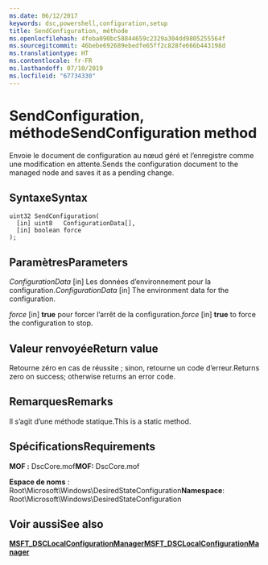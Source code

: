 ```yaml
---
ms.date: 06/12/2017
keywords: dsc,powershell,configuration,setup
title: SendConfiguration, méthode
ms.openlocfilehash: 4feba090bc58844659c2329a304dd9805255564f
ms.sourcegitcommit: 46bebe692689ebedfe65ff2c828fe666b443198d
ms.translationtype: HT
ms.contentlocale: fr-FR
ms.lasthandoff: 07/10/2019
ms.locfileid: "67734330"
---
```

# <a name="sendconfiguration-method"></a><span data-ttu-id="0fd26-103">SendConfiguration, méthode</span><span class="sxs-lookup"><span data-stu-id="0fd26-103">SendConfiguration method</span></span>

<span data-ttu-id="0fd26-104">Envoie le document de configuration au nœud géré et l’enregistre comme une modification en attente.</span><span class="sxs-lookup"><span data-stu-id="0fd26-104">Sends the configuration document to the managed node and saves it as a pending change.</span></span>

## <a name="syntax"></a><span data-ttu-id="0fd26-105">Syntaxe</span><span class="sxs-lookup"><span data-stu-id="0fd26-105">Syntax</span></span>

```mof
uint32 SendConfiguration(
  [in] uint8   ConfigurationData[],
  [in] boolean force
);
```

## <a name="parameters"></a><span data-ttu-id="0fd26-106">Paramètres</span><span class="sxs-lookup"><span data-stu-id="0fd26-106">Parameters</span></span>

<span data-ttu-id="0fd26-107">*ConfigurationData* \[in\] Les données d’environnement pour la configuration.</span><span class="sxs-lookup"><span data-stu-id="0fd26-107">*ConfigurationData* \[in\] The environment data for the configuration.</span></span>

<span data-ttu-id="0fd26-108">*force* \[in\] **true** pour forcer l’arrêt de la configuration.</span><span class="sxs-lookup"><span data-stu-id="0fd26-108">*force* \[in\] **true** to force the configuration to stop.</span></span>

## <a name="return-value"></a><span data-ttu-id="0fd26-109">Valeur renvoyée</span><span class="sxs-lookup"><span data-stu-id="0fd26-109">Return value</span></span>

<span data-ttu-id="0fd26-110">Retourne zéro en cas de réussite ; sinon, retourne un code d’erreur.</span><span class="sxs-lookup"><span data-stu-id="0fd26-110">Returns zero on success; otherwise returns an error code.</span></span>

## <a name="remarks"></a><span data-ttu-id="0fd26-111">Remarques</span><span class="sxs-lookup"><span data-stu-id="0fd26-111">Remarks</span></span>

<span data-ttu-id="0fd26-112">Il s’agit d’une méthode statique.</span><span class="sxs-lookup"><span data-stu-id="0fd26-112">This is a static method.</span></span>

## <a name="requirements"></a><span data-ttu-id="0fd26-113">Spécifications</span><span class="sxs-lookup"><span data-stu-id="0fd26-113">Requirements</span></span>

<span data-ttu-id="0fd26-114">**MOF :** DscCore.mof</span><span class="sxs-lookup"><span data-stu-id="0fd26-114">**MOF:** DscCore.mof</span></span>

<span data-ttu-id="0fd26-115">**Espace de noms** : Root\Microsoft\Windows\DesiredStateConfiguration</span><span class="sxs-lookup"><span data-stu-id="0fd26-115">**Namespace**: Root\Microsoft\Windows\DesiredStateConfiguration</span></span>

## <a name="see-also"></a><span data-ttu-id="0fd26-116">Voir aussi</span><span class="sxs-lookup"><span data-stu-id="0fd26-116">See also</span></span>

[<span data-ttu-id="0fd26-117">**MSFT_DSCLocalConfigurationManager**</span><span class="sxs-lookup"><span data-stu-id="0fd26-117">**MSFT_DSCLocalConfigurationManager**</span></span>](msft-dsclocalconfigurationmanager.md)

